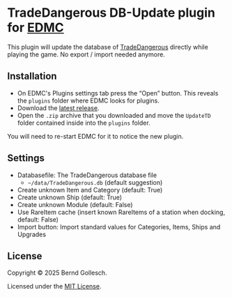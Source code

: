 # TradeDangerous DB-Update plugin for [EDMC](https://github.com/EDCD/EDMarketConnector/wiki)

This plugin will update the database of [TradeDangerous](https://github.com/eyeonus/Trade-Dangerous) directly while playing the game. No export / import needed anymore.

## Installation

* On EDMC's Plugins settings tab press the “Open” button. This reveals the `plugins` folder where EDMC looks for plugins.
* Download the [latest release](https://github.com/bgol/UpdateTD/releases/latest).
* Open the `.zip` archive that you downloaded and move the `UpdateTD` folder contained inside into the `plugins` folder.

You will need to re-start EDMC for it to notice the new plugin.

## Settings

* Databasefile: The TradeDangerous database file
  - `~/data/TradeDangerous.db` (default suggestion)
* Create unknown Item and Category (default: True)
* Create unknown Ship (default: True)
* Create unknown Module (default: False)
* Use RareItem cache (insert known RareItems of a station when docking, default: False)
* Import button: Import standard values for Categories, Items, Ships and Upgrades

## License

Copyright © 2025 Bernd Gollesch.

Licensed under the [MIT License](LICENSE.md).
